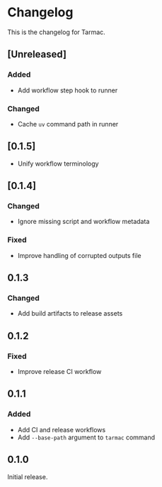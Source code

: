 # Changelog

This is the changelog for Tarmac.

## [Unreleased]

### Added

- Add workflow step hook to runner

### Changed

- Cache `uv` command path in runner

## [0.1.5]

- Unify workflow terminology

## [0.1.4]

### Changed

- Ignore missing script and workflow metadata

### Fixed

- Improve handling of corrupted outputs file

## 0.1.3

### Changed

- Add build artifacts to release assets

## 0.1.2

### Fixed

- Improve release CI workflow

## 0.1.1

### Added

- Add CI and release workflows
- Add `--base-path` argument to  `tarmac` command

## 0.1.0

Initial release.
